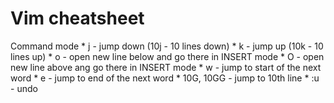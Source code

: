 Vim cheatsheet
=======

Command mode
	* j - jump down (10j - 10 lines down)
	* k - jump up (10k - 10 lines up)
	* o - open new line below and go there in INSERT mode
	* O - open new line above ang go there in INSERT mode
	* w - jump to start of the next word
	* e - jump to end of the next word
	* 10G, 10GG - jump to 10th line
	* :u - undo


